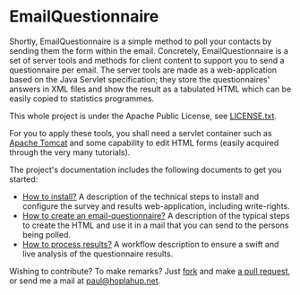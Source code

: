 # EmailQuestionnaire
Shortly, EmailQuestionnaire is a simple method to poll your contacts by sending them the form within the email.
Concretely, EmailQuestionnaire is a set of server tools and methods for client content to support you to send a questionnaire per email. The server tools are made as a web-application based on the Java Servlet specification; they store the questionnaires' answers in XML files and show the result as a tabulated HTML which can be easily copied to statistics programmes.

This whole project is under the Apache Public License, see [LICENSE.txt](license.txt).

For you to apply these tools, you shall need a servlet container such as [Apache Tomcat](http://tomcat.apache.org/) and some capability to edit HTML forms (easily acquired through the very many tutorials).

The project's documentation includes the following documents to get you started:
* [How to install?](docs/How-to-install.md) A description of the technical steps to install and configure the survey and results web-application, including write-rights.
* [How to create an email-questionnaire?](docs/How-to-create-an-email-questionnaire.md) A description of the typical steps to create the HTML and use it in a mail that you can send to the persons being polled.
* [How to process results?](docs/How-to-process-results.md) A workflow description to ensure a swift and live analysis of the questionnaire results.

Wishing to contribute? To make remarks? 
Just [fork](https://help.github.com/articles/fork-a-repo/) and make [a pull request](https://help.github.com/articles/using-pull-requests/), or send me a mail at paul@hoplahup.net.
